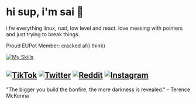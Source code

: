# hi sup, i'm sai 👋

i fw everything linux, rust, low level and react. love messing with pointers and just trying to break things.

Proud EUPot Member:
cracked af(i think)

[![My Skills](https://skillicons.dev/icons?i=rust,react,neovim,postgres,js,html,github,windows,css,ts,linux,cpp,docker,md,blender&perline=5&theme=dark)](https://skillicons.dev)


<a href="https://www.tiktok.com/@literally.sai"><img src="https://img.shields.io/badge/TikTok-000000?style=for-the-badge&logo=tiktok&logoColor=white" alt="TikTok"></a>
<a href="https://x.com/literally_sai"><img src="https://img.shields.io/badge/Twitter-1DA1F2?style=for-the-badge&logo=twitter&logoColor=white" alt="Twitter"></a>
<a href="https://www.reddit.com/user/literally_sai/"><img src="https://img.shields.io/badge/Reddit-FF4500?style=for-the-badge&logo=reddit&logoColor=white" alt="Reddit"></a>
<a href="https://www.instagram.com/literally__sai"><img src="https://img.shields.io/badge/Instagram-E4405F?style=for-the-badge&logo=instagram&logoColor=white" alt="Instagram"></a>
---

"The bigger you build the bonfire, the more darkness is revealed." - Terence McKenna
